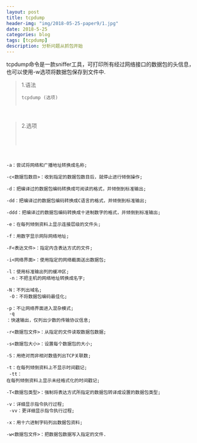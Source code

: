 ```yaml
---
layout: post
title: tcpdump
header-img: "img/2018-05-25-paper9/1.jpg"
date: 2018-5-25
categories: blog
tags: [tcpdump]
description: 分析问题从抓包开始
---
```


tcpdump命令是一款sniffer工具，可打印所有经过网络接口的数据包的头信息，也可以使用-w选项将数据包保存到文件中.
><p>1.语法</p>
><pre><code>tcpdump (选项)
</code></pre>

><p>2.选项</p>
><pre><code>
-a：尝试将网络和广播地址转换成名称;<br>
-c<数据包数目>：收到指定的数据包数目后，就停止进行倾倒操作;<br>
-d：把编译过的数据包编码转换成可阅读的格式，并倾倒到标准输出;<br>
-dd：把编译过的数据包编码转换成C语言的格式，并倾倒到标准输出;<br>
-ddd：把编译过的数据包编码转换成十进制数字的格式，并倾倒到标准输出;<br>
-e：在每列倾倒资料上显示连接层级的文件头;<br>
-f：用数字显示网际网络地址;<br>
-F<表达文件>：指定内含表达方式的文件;<br>
-i<网络界面>：使用指定的网络截面送出数据包;<br>
-l：使用标准输出列的缓冲区;<br>
-n：不把主机的网络地址转换成名字;<br>
-N：不列出域名;<br>
-O：不将数据包编码最佳化;<br>
-p：不让网络界面进入混杂模式;<br>
-q ：快速输出，仅列出少数的传输协议信息;<br>
-r<数据包文件>：从指定的文件读取数据包数据;<br>
-s<数据包大小>：设置每个数据包的大小;<br>
-S：用绝对而非相对数值列出TCP关联数;<br>
-t：在每列倾倒资料上不显示时间戳记;<br>
-tt： 在每列倾倒资料上显示未经格式化的时间戳记;<br>
-T<数据包类型>：强制将表达方式所指定的数据包转译成设置的数据包类型;<br>
-v：详细显示指令执行过程;<br>
-vv：更详细显示指令执行过程;<br>
-x：用十六进制字码列出数据包资料;<br>
-w<数据包文件>：把数据包数据写入指定的文件.<br>
</code></pre>